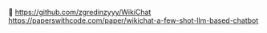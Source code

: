 👋
https://github.com/zgredinzyyy/WikiChat
https://paperswithcode.com/paper/wikichat-a-few-shot-llm-based-chatbot
